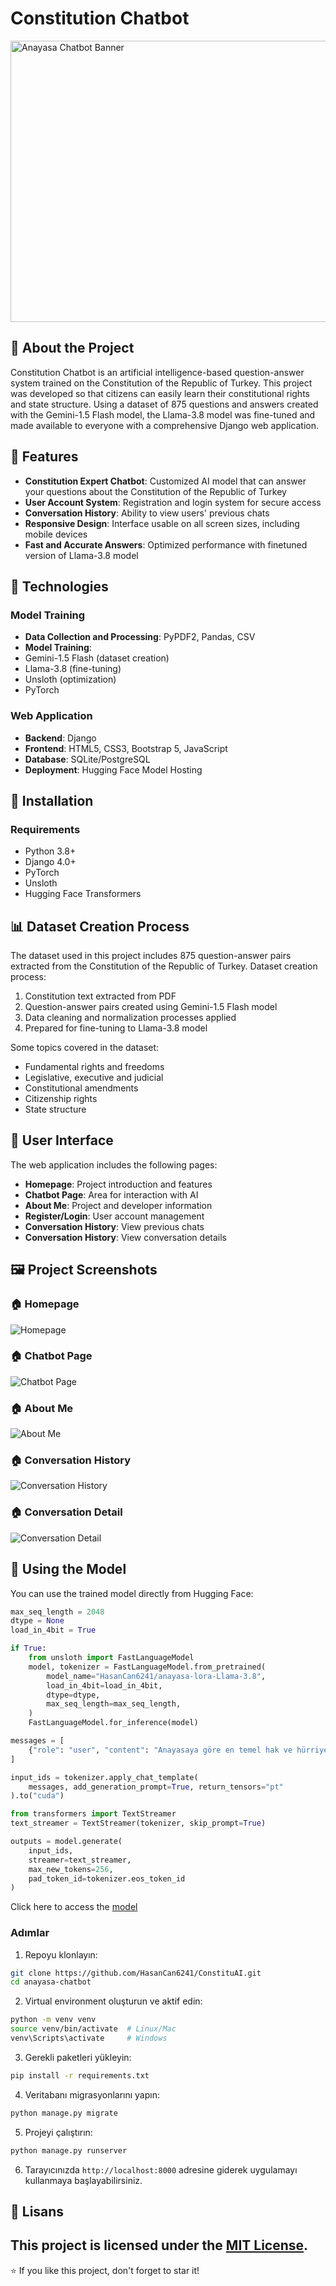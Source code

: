 # Constitution Chatbot

<img src="project-images/anayasa_chatbot.png" alt="Anayasa Chatbot Banner" width="850" height="450">  <!-- Add an image relevant to your project -->

## 📑 About the Project

Constitution Chatbot is an artificial intelligence-based question-answer system trained on the Constitution of the Republic of Turkey. This project was developed so that citizens can easily learn their constitutional rights and state structure. Using a dataset of 875 questions and answers created with the Gemini-1.5 Flash model, the Llama-3.8 model was fine-tuned and made available to everyone with a comprehensive Django web application.

## 🌟 Features

- **Constitution Expert Chatbot**: Customized AI model that can answer your questions about the Constitution of the Republic of Turkey
- **User Account System**: Registration and login system for secure access
- **Conversation History**: Ability to view users' previous chats
- **Responsive Design**: Interface usable on all screen sizes, including mobile devices
- **Fast and Accurate Answers**: Optimized performance with finetuned version of Llama-3.8 model


## 🔧 Technologies

### Model Training
- **Data Collection and Processing**: PyPDF2, Pandas, CSV
- **Model Training**:
- Gemini-1.5 Flash (dataset creation)
- Llama-3.8 (fine-tuning)
- Unsloth (optimization)
- PyTorch

### Web Application
- **Backend**: Django
- **Frontend**: HTML5, CSS3, Bootstrap 5, JavaScript
- **Database**: SQLite/PostgreSQL
- **Deployment**: Hugging Face Model Hosting

## 🚀 Installation

### Requirements
- Python 3.8+
- Django 4.0+
- PyTorch
- Unsloth
- Hugging Face Transformers

## 📊 Dataset Creation Process

The dataset used in this project includes 875 question-answer pairs extracted from the Constitution of the Republic of Turkey. Dataset creation process:

1. Constitution text extracted from PDF
2. Question-answer pairs created using Gemini-1.5 Flash model
3. Data cleaning and normalization processes applied
4. Prepared for fine-tuning to Llama-3.8 model

Some topics covered in the dataset:
- Fundamental rights and freedoms
- Legislative, executive and judicial
- Constitutional amendments
- Citizenship rights
- State structure

## 👥 User Interface

The web application includes the following pages:
- **Homepage**: Project introduction and features
- **Chatbot Page**: Area for interaction with AI
- **About Me**: Project and developer information
- **Register/Login**: User account management
- **Conversation History**: View previous chats
- **Conversation History**: View conversation details

## 🖼️ Project Screenshots

### 🏠 Homepage
![Homepage](project-images/home.png)

### 🏠 Chatbot Page
![Chatbot Page](project-images/chatbot.png)

### 🏠 About Me
![About Me](project-images/about.png)

### 🏠 Conversation History
![Conversation History](project-images/chat-history.png)

### 🏠 Conversation Detail
![Conversation Detail](project-images/chat-detail.png)


## 🤖 Using the Model

You can use the trained model directly from Hugging Face:

```python
max_seq_length = 2048
dtype = None
load_in_4bit = True

if True:
    from unsloth import FastLanguageModel
    model, tokenizer = FastLanguageModel.from_pretrained(
        model_name="HasanCan6241/anayasa-lora-Llama-3.8",
        load_in_4bit=load_in_4bit,
        dtype=dtype,
        max_seq_length=max_seq_length,
    )
    FastLanguageModel.for_inference(model)

messages = [
    {"role": "user", "content": "Anayasaya göre en temel hak ve hürriyetlerim nelerdir?"}
]

input_ids = tokenizer.apply_chat_template(
    messages, add_generation_prompt=True, return_tensors="pt"
).to("cuda")

from transformers import TextStreamer
text_streamer = TextStreamer(tokenizer, skip_prompt=True)

outputs = model.generate(
    input_ids,
    streamer=text_streamer,
    max_new_tokens=256,
    pad_token_id=tokenizer.eos_token_id
)
```
Click here to access the [model](https://huggingface.co/HasanCan6241/anayasa-lora-Llama-3.8)

### Adımlar

1. Repoyu klonlayın:
```bash
git clone https://github.com/HasanCan6241/ConstituAI.git
cd anayasa-chatbot
```

2. Virtual environment oluşturun ve aktif edin:
```bash
python -m venv venv
source venv/bin/activate  # Linux/Mac
venv\Scripts\activate     # Windows
```

3. Gerekli paketleri yükleyin:
```bash
pip install -r requirements.txt
```

4. Veritabanı migrasyonlarını yapın:
```bash
python manage.py migrate
```

5. Projeyi çalıştırın:
```bash
python manage.py runserver
```

6. Tarayıcınızda `http://localhost:8000` adresine giderek uygulamayı kullanmaya başlayabilirsiniz.

## 📝 Lisans

This project is licensed under the [MIT License](LICENSE).
---

⭐ If you like this project, don't forget to star it!
